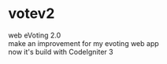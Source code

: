 # votev2
web eVoting 2.0 </br>
make an improvement for my evoting web app </br>
now it's build with CodeIgniter 3
